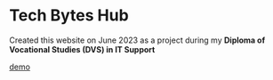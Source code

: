 # Tech Bytes Hub

Created this website on June 2023 as a project during my **Diploma of Vocational Studies (DVS) in IT Support**

[demo](https://ismael-loko-v2.vercel.app/)
